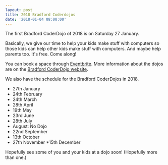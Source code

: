 ```yaml
---
layout: post
title: 2018 Bradford Coderdojos
date: '2018-01-04 08:00:00'
---
```

The first Bradford CoderDojo of 2018 is on Saturday 27 January.

Basically, we give our time to help your kids make stuff with computers so those kids can help other kids make stuff with computers. And maybe help parents too. It's free. Come along!

You can book a space through [Eventbrite](https://www.eventbrite.co.uk/e/bradford-coderdojo-january-2018-tickets-41754813772?aff=es2). More information about the dojos are on the [Bradford CoderDojo website](https://bradford-coderdojo.github.io).

We also have the schedule for the Bradford CoderDojos in 2018.

* 27th January
* 24th February
* 24th March
* 28th April
* 19th May
* 23rd June
* 28th July
* August: No Dojo
* 22nd September
* 13th October
* 27th November
*15th December

Hopefully see some of you and your kids at a dojo soon! (Hopefully more than one.)
